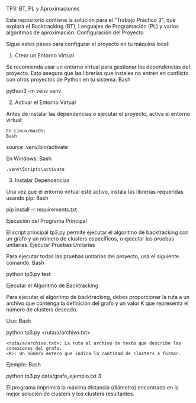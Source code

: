 TP3: BT, PL y Aproximaciones

Este repositorio contiene la solución para el "Trabajo Práctico 3", que explora el Backtracking (BT), Lenguajes de Programación (PL) y varios algoritmos de aproximación.
Configuración del Proyecto

Sigue estos pasos para configurar el proyecto en tu máquina local:
1. Crear un Entorno Virtual

Se recomienda usar un entorno virtual para gestionar las dependencias del proyecto. Esto asegura que las librerías que instales no entren en conflicto con otros proyectos de Python en tu sistema.
Bash

python3 -m venv venv

2. Activar el Entorno Virtual

Antes de instalar las dependencias o ejecutar el proyecto, activa el entorno virtual:

    En Linux/macOS:
    Bash

source .venv/bin/activate

En Windows:
Bash

    .venv\Scripts\activate

3. Instalar Dependencias

Una vez que el entorno virtual esté activo, instala las librerías requeridas usando pip:
Bash

pip install -r requirements.txt

Ejecución del Programa Principal

El script principal tp3.py permite ejecutar el algoritmo de backtracking con un grafo y un número de clusters específicos, o ejecutar las pruebas unitarias.
Ejecutar Pruebas Unitarias

Para ejecutar todas las pruebas unitarias del proyecto, usa el siguiente comando:
Bash

python tp3.py test

Ejecutar el Algoritmo de Backtracking

Para ejecutar el algoritmo de backtracking, debes proporcionar la ruta a un archivo que contenga la definición del grafo y un valor K que representa el número de clusters deseado.

Uso:
Bash

python tp3.py <ruta/a/archivo.txt> <K>

    <ruta/a/archivo.txt>: La ruta al archivo de texto que describe las conexiones del grafo.
    <K>: Un número entero que indica la cantidad de clusters a formar.

Ejemplo:
Bash

python tp3.py data/grafo_ejemplo.txt 3

El programa imprimirá la máxima distancia (diámetro) encontrada en la mejor solución de clusters y los clusters resultantes.
